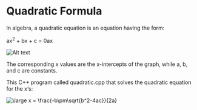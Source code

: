# Quadratic Formula
In algebra, a quadratic equation is an equation having the form:

ax<sup>2</sup> + bx + c = 0ax 

![Alt text](https://content.codecademy.com/courses/learn-cpp/variables/graph.gif)

The corresponding x values are the x-intercepts of the graph, while a, b, and c are constants.

This C++ program called quadratic.cpp that solves the quadratic equation for the x‘s:


<img src="https://latex.codecogs.com/svg.latex?\large&space;x&space;=&space;\frac{-b\pm\sqrt{b^2-4ac}}{2a}" title="\large x = \frac{-b\pm\sqrt{b^2-4ac}}{2a}" />


